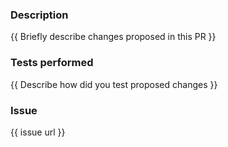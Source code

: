 ### Description
{{ Briefly describe changes proposed in this PR }}

### Tests performed
{{ Describe how did you test proposed changes }}

### Issue
{{ issue url }}
